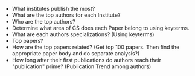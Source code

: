 * What institutes publish the most?
* What are the top authors for each Institute?
* Who are the top authors?
* Determine what area of CS does each Paper belong to using keyterms.
* What are each authors specializations? (Using keyterms)
* Top papers?
* How are the top papers related? (Get top 100 papers. Then find the appropriate paper body and do separate analysis?)
* How long after their first publications do authors reach their "publication" prime? (Publication Trend among authors)

